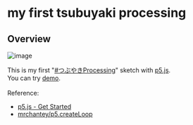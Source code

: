 # my first tsubuyaki processing
## Overview
![image](https://user-images.githubusercontent.com/9309605/153761513-2dc94d6c-906b-4f95-a915-693b0e1dfee7.gif)

This is my first "[#つぶやきProcessing](https://twitter.com/hashtag/%E3%81%A4%E3%81%B6%E3%82%84%E3%81%8DProcessing)" sketch with [p5.js](https://p5js.org).
<br>
You can try [demo](https://followthedarkside.github.io/my-first-tsubuyaki-processing/).
<br><br>
Reference:
<br>
- [p5.js - Get Started](https://p5js.org/get-started/)
- [mrchantey/p5.createLoop](https://github.com/mrchantey/p5.createLoop)
